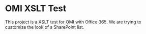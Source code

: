 # OMI XSLT Test

This project is a XSLT test for OMI with Office 365. We are trying to customize the look of a SharePoint list.

